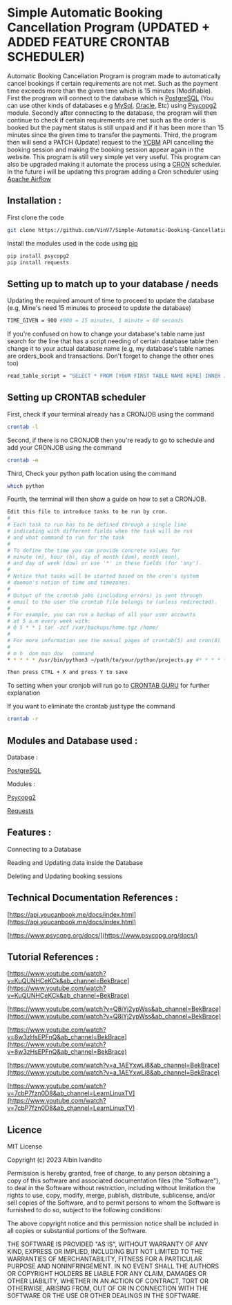 # Simple Automatic Booking Cancellation Program (UPDATED + ADDED FEATURE CRONTAB SCHEDULER) 

Automatic Booking Cancellation Program is program made to automatically cancel bookings if certain requirements are not met. Such as the payment time exceeds more than the given time which is 15 minutes (Modifiable). First the program will connect to the database which is [PostgreSQL](https://www.postgresql.org/) (You can use other kinds of databases e.g [MySql](https://www.mysql.com/), [Oracle](https://www.oracle.com/uk/), Etc) using [Psycopg2](https://pypi.org/project/psycopg2/) module. Secondly after connecting to the database, the program will then continue to check if certain requirements are met such as the order is booked but the payment status is still unpaid and if it has been more than 15 minutes since the given time to transfer the payments. Third, the program then will send a PATCH (Update) request to the [YCBM](https://youcanbook.me/) API cancelling the booking session and making the booking session appear again in the website. This program is still very simple yet very useful. This program can also be upgraded making it automate the process using a [CRON](https://en.wikipedia.org/wiki/Cron) scheduler. In the future i will be updating this program adding a Cron scheduler using [Apache Airflow](https://airflow.apache.org/) 

## Installation : 

First clone the code

```bash
git clone https://github.com/VinV7/Simple-Automatic-Booking-Cancellation-Program.git
```

Install the modules used in the code using [pip](https://pip.pypa.io/en/stable/)

```bash
pip install psycopg2
pip install requests
```
## Setting up to match up to your database / needs

Updating the required amount of time to proceed to update the database (e.g, Mine's need 15 minutes to proceed to update the database)

```bash
TIME_GIVEN = 900 #900 = 15 minutes, 1 minute = 60 seconds
```

If you're confused on how to change your database's table name just search for the line that has a script needing of certain database table then change it to your actual database name (e.g, my database's table names are orders_book and transactions. Don't forget to change the other ones too)

```bash
read_table_script = "SELECT * FROM [YOUR FIRST TABLE NAME HERE] INNER JOIN [YOUR SECOND TABLE NAME HERE] ON ([YOUR FIRST TABLE NAME HERE].book_code = [YOUR SECOND TABLE NAME HERE].book_code)"
```

## Setting up CRONTAB scheduler

First, check if your terminal already has a CRONJOB using the command

```bash
crontab -l
```

Second, if there is no CRONJOB then you're ready to go to schedule and add your CRONJOB using the command

```bash
crontab -e
```
Third, Check your python path location using the command

```bash
which python
```

Fourth, the terminal will then show a guide on how to set a CRONJOB. 

```bash
Edit this file to introduce tasks to be run by cron.
# 
# Each task to run has to be defined through a single line
# indicating with different fields when the task will be run
# and what command to run for the task
# 
# To define the time you can provide concrete values for
# minute (m), hour (h), day of month (dom), month (mon),
# and day of week (dow) or use '*' in these fields (for 'any').
# 
# Notice that tasks will be started based on the cron's system
# daemon's notion of time and timezones.
# 
# Output of the crontab jobs (including errors) is sent through
# email to the user the crontab file belongs to (unless redirected).
# 
# For example, you can run a backup of all your user accounts
# at 5 a.m every week with:
# 0 5 * * 1 tar -zcf /var/backups/home.tgz /home/
# 
# For more information see the manual pages of crontab(5) and cron(8)
# 
# m h  dom mon dow   command
* * * * * /usr/bin/python3 ~/path/to/your/python/projects.py #* * * * * means your script will run every minute

Then press CTRL + X and press Y to save
```

To setting when your cronjob will run go to [CRONTAB GURU](https://crontab.guru/) for further explanation

If you want to eliminate the crontab just type the command

```bash
crontab -r
```

## Modules and Database used : 

Database : 

[PostgreSQL](https://www.postgresql.org/)

Modules : 

[Psycopg2](https://pypi.org/project/psycopg2/)

[Requests](https://pypi.org/project/requests/)

## Features :

Connecting to a Database

Reading and Updating data inside the Database

Deleting and Updating booking sessions

## Technical Documentation References :
[https://api.youcanbook.me/docs/index.html](https://api.youcanbook.me/docs/index.html)

[https://www.psycopg.org/docs/](https://www.psycopg.org/docs/)

## Tutorial References :

[https://www.youtube.com/watch?v=KuQUNHCeKCk&ab_channel=BekBrace](https://www.youtube.com/watch?v=KuQUNHCeKCk&ab_channel=BekBrace)

[https://www.youtube.com/watch?v=Q8iYj2ypWss&ab_channel=BekBrace](https://www.youtube.com/watch?v=Q8iYj2ypWss&ab_channel=BekBrace)

[https://www.youtube.com/watch?v=8w3zHsEPFnQ&ab_channel=BekBrace](https://www.youtube.com/watch?v=8w3zHsEPFnQ&ab_channel=BekBrace)

[https://www.youtube.com/watch?v=a_1AEYxwLi8&ab_channel=BekBrace](https://www.youtube.com/watch?v=a_1AEYxwLi8&ab_channel=BekBrace)

[https://www.youtube.com/watch?v=7cbP7fzn0D8&ab_channel=LearnLinuxTV](https://www.youtube.com/watch?v=7cbP7fzn0D8&ab_channel=LearnLinuxTV)

## Licence

MIT License

Copyright (c) 2023 Albin Ivandito

Permission is hereby granted, free of charge, to any person obtaining a copy
of this software and associated documentation files (the "Software"), to deal
in the Software without restriction, including without limitation the rights
to use, copy, modify, merge, publish, distribute, sublicense, and/or sell
copies of the Software, and to permit persons to whom the Software is
furnished to do so, subject to the following conditions:

The above copyright notice and this permission notice shall be included in all
copies or substantial portions of the Software.

THE SOFTWARE IS PROVIDED "AS IS", WITHOUT WARRANTY OF ANY KIND, EXPRESS OR
IMPLIED, INCLUDING BUT NOT LIMITED TO THE WARRANTIES OF MERCHANTABILITY,
FITNESS FOR A PARTICULAR PURPOSE AND NONINFRINGEMENT. IN NO EVENT SHALL THE
AUTHORS OR COPYRIGHT HOLDERS BE LIABLE FOR ANY CLAIM, DAMAGES OR OTHER
LIABILITY, WHETHER IN AN ACTION OF CONTRACT, TORT OR OTHERWISE, ARISING FROM,
OUT OF OR IN CONNECTION WITH THE SOFTWARE OR THE USE OR OTHER DEALINGS IN THE
SOFTWARE.